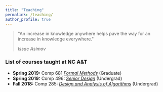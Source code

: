 ```yaml
---
title: "Teaching"
permalink: /teaching/
author_profile: true
---
```


> 
>"An increase in knowledge anywhere helps pave the way for an increase in knowledge everywhere."
> 
>  <cite>Issac Asimov</cite> 
> 

### List of courses taught at NC A&T

* **Spring 2019:** Comp 681 *[Formal Methods](#)* (Graduate)
* **Spring 2019:** Comp 496: *[Senior Design](#)* (Undergrad)
* **Fall 2018:** Comp 285: *[Design and Analysis of Algorithms](#)* (Undergrad)
